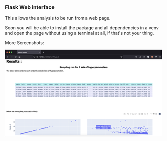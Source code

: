 ### Flask Web interface

This allows the analysis to be run from a web page.

Soon you will be able to install the package and all dependencies in a venv and open the page without using a terminal at all, if that's not your thing.

More Screenshots:

![Image](results.png?raw=true)